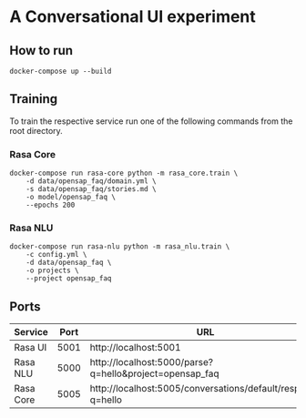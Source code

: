 # A Conversational UI experiment


## How to run

```
docker-compose up --build
```


## Training

To train the respective service run one of the following commands from the root directory.

### Rasa Core

```
docker-compose run rasa-core python -m rasa_core.train \
    -d data/opensap_faq/domain.yml \
    -s data/opensap_faq/stories.md \
    -o model/opensap_faq \
    --epochs 200
```

### Rasa NLU
 
```
docker-compose run rasa-nlu python -m rasa_nlu.train \
    -c config.yml \
    -d data/opensap_faq \
    -o projects \
    --project opensap_faq
```


## Ports

Service | Port | URL
---|---|---
Rasa UI | 5001 | http://localhost:5001
Rasa NLU | 5000 | http://localhost:5000/parse?q=hello&project=opensap_faq
Rasa Core | 5005 | http://localhost:5005/conversations/default/respond?q=hello
